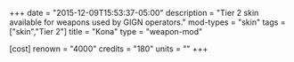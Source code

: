 +++
date = "2015-12-09T15:53:37-05:00"
description = "Tier 2 skin available for weapons used by GIGN operators."
mod-types = "skin"
tags = ["skin","Tier 2"]
title = "Kona"
type = "weapon-mod"

[cost]
  renown = "4000"
  credits = "180"
  units = ""
+++
